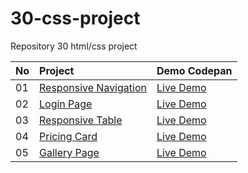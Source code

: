 # 30-css-project
Repository 30 html/css project

| No | Project | Demo Codepan |
| :--| :-------| :------------|
| 01 | [Responsive Navigation](https://github.com/ramayudaM/30-css-project/tree/main/responsive-navigation) | [Live Demo](https://codepen.io/ramayudaM/pen/eYyaJXZ) |
| 02 | [Login Page](https://github.com/ramayudaM/30-css-project/tree/main/login-page) | [Live Demo](https://codepen.io/ramayudaM/pen/VwyOOaX) |
| 03 | [Responsive Table](https://github.com/ramayudaM/30-css-project/tree/main/responsive-table) | [Live Demo](https://codepen.io/ramayudaM/pen/jOYgXMY) |
| 04 | [Pricing Card](https://github.com/ramayudaM/30-css-project/tree/main/pricing-card) | [Live Demo](https://codepen.io/ramayudaM/pen/RwQbOZP) |
| 05 | [Gallery Page](https://github.com/ramayudaM/30-css-project/tree/main/gallery-page) | [Live Demo](https://codepen.io/ramayudaM/pen/GReOpeV) |
